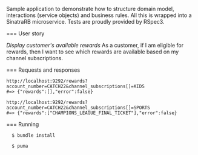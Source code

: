 Sample application to demonstrate how to structure domain model, interactions (service objects) and business rules. All this is wrapped into a SinatraRB microservice. Tests are proudly provided by RSpec3.

=== User story

*Display customer's available rewards*
As a customer, if I am eligible for rewards, then I want to see which rewards
are available based on my channel subscriptions.

=== Requests and responses

```
http://localhost:9292/rewards?account_number=CATCH22&channel_subscriptions[]=KIDS
#=> {"rewards":[],"error":false}
```

```
http://localhost:9292/rewards?account_number=CATCH22&channel_subscriptions[]=SPORTS
#=> {"rewards":["CHAMPIONS_LEAGUE_FINAL_TICKET"],"error":false}
```

=== Running

```
  $ bundle install

  $ puma
```
